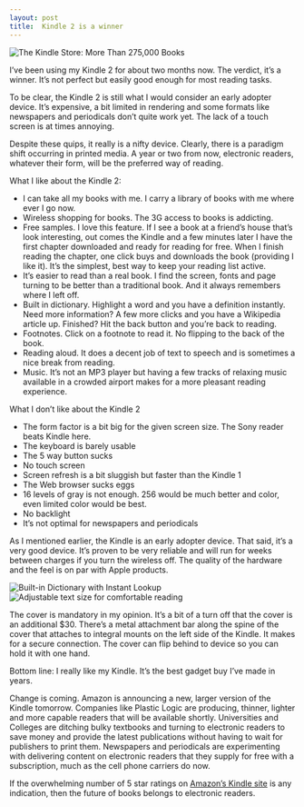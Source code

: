 ```yaml
---
layout: post
title:  Kindle 2 is a winner
---
```

![The Kindle Store: More Than 275,000 Books](http://g-ecx.images-amazon.com/images/G/01/kindle/turing/photos/earths-biggest-selection-450px._V251249388_.jpg)

I’ve been using my Kindle 2 for about two months now. The verdict, it’s a winner. It’s not perfect but easily good enough for most reading tasks.

To be clear, the Kindle 2 is still what I would consider an early adopter device. It’s expensive, a bit limited in rendering and some formats like newspapers and periodicals don’t quite work yet. The lack of a touch screen is at times annoying.

Despite these quips, it really is a nifty device. Clearly, there is a paradigm shift occurring in printed media. A year or two from now, electronic readers, whatever their form, will be the preferred way of reading.

What I like about the Kindle 2:

  * I can take all my books with me. I carry a library of books with me where ever I go now. 
  * Wireless shopping for books. The 3G access to books is addicting. 
  * Free samples. I love this feature. If I see a book at a friend’s house that’s look interesting, out comes the Kindle and a few minutes later I have the first chapter downloaded and ready for reading for free. When I finish reading the chapter, one click buys and downloads the book (providing I like it). It’s the simplest, best way to keep your reading list active. 
  * It’s easier to read than a real book. I find the screen, fonts and page turning to be better than a traditional book. And it always remembers where I left off. 
  * Built in dictionary. Highlight a word and you have a definition instantly. Need more information? A few more clicks and you have a Wikipedia article up. Finished? Hit the back button and you’re back to reading. 
  * Footnotes. Click on a footnote to read it. No flipping to the back of the book. 
  * Reading aloud. It does a decent job of text to speech and is sometimes a nice break from reading. 
  * Music. It’s not an MP3 player but having a few tracks of relaxing music available in a crowded airport makes for a more pleasant reading experience. 

What I don’t like about the Kindle 2

  * The form factor is a bit big for the given screen size. The Sony reader beats Kindle here. 
  * The keyboard is barely usable 
  * The 5 way button sucks 
  * No touch screen 
  * Screen refresh is a bit sluggish but faster than the Kindle 1 
  * The Web browser sucks eggs 
  * 16 levels of gray is not enough. 256 would be much better and color, even limited color would be best. 
  * No backlight 
  * It’s not optimal for newspapers and periodicals 

As I mentioned earlier, the Kindle is an early adopter device. That said, it’s a very good device. It’s proven to be very reliable and will run for weeks between charges if you turn the wireless off. The quality of the hardware and the feel is on par with Apple products.

![Built-in Dictionary with Instant Lookup](http://g-ecx.images-amazon.com/images/G/01/kindle/turing/photos/feat-dictionary-300px._V251264268_.jpg) ![Adjustable text size for comfortable reading](http://g-ecx.images-amazon.com/images/G/01/kindle/turing/photos/feat-text-size-300px._V251264265_.gif)

The cover is mandatory in my opinion. It’s a bit of a turn off that the cover is an additional $30. There’s a metal attachment bar along the spine of the cover that attaches to integral mounts on the left side of the Kindle. It makes for a secure connection. The cover can flip behind to device so you can hold it with one hand.

Bottom line: I really like my Kindle. It’s the best gadget buy I’ve made in years. 

Change is coming. Amazon is announcing a new, larger version of the Kindle tomorrow. Companies like Plastic Logic are producing, thinner, lighter and more capable readers that will be available shortly. Universities and Colleges are ditching bulky textbooks and turning to electronic readers to save money and provide the latest publications without having to wait for publishers to print them. Newspapers and periodicals are experimenting with delivering content on electronic readers that they supply for free with a subscription, much as the cell phone carriers do now. 

If the overwhelming number of 5 star ratings on [Amazon’s Kindle site](http://www.amazon.com/Kindle-Amazons-Wireless-Reading-Generation/dp/B00154JDAI/ref=amb_link_84249131_1?pf_rd_m=ATVPDKIKX0DER&pf_rd_s=center-1&pf_rd_r=1C29VPFX1QR6KVV2FS6W&pf_rd_t=101&pf_rd_p=476398731&pf_rd_i=507846) is any indication, then the future of books belongs to electronic readers.
